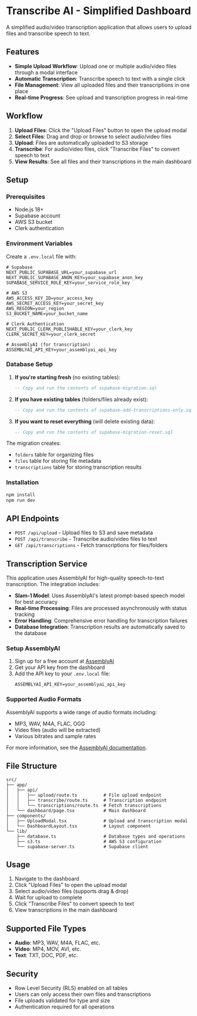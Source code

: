 # Transcribe AI - Simplified Dashboard

A simplified audio/video transcription application that allows users to upload files and transcribe speech to text.

## Features

- **Simple Upload Workflow**: Upload one or multiple audio/video files through a modal interface
- **Automatic Transcription**: Transcribe speech to text with a single click
- **File Management**: View all uploaded files and their transcriptions in one place
- **Real-time Progress**: See upload and transcription progress in real-time

## Workflow

1. **Upload Files**: Click the "Upload Files" button to open the upload modal
2. **Select Files**: Drag and drop or browse to select audio/video files
3. **Upload**: Files are automatically uploaded to S3 storage
4. **Transcribe**: For audio/video files, click "Transcribe Files" to convert speech to text
5. **View Results**: See all files and their transcriptions in the main dashboard

## Setup

### Prerequisites

- Node.js 18+ 
- Supabase account
- AWS S3 bucket
- Clerk authentication

### Environment Variables

Create a `.env.local` file with:

```env
# Supabase
NEXT_PUBLIC_SUPABASE_URL=your_supabase_url
NEXT_PUBLIC_SUPABASE_ANON_KEY=your_supabase_anon_key
SUPABASE_SERVICE_ROLE_KEY=your_service_role_key

# AWS S3
AWS_ACCESS_KEY_ID=your_access_key
AWS_SECRET_ACCESS_KEY=your_secret_key
AWS_REGION=your_region
S3_BUCKET_NAME=your_bucket_name

# Clerk Authentication
NEXT_PUBLIC_CLERK_PUBLISHABLE_KEY=your_clerk_key
CLERK_SECRET_KEY=your_clerk_secret

# AssemblyAI (for transcription)
ASSEMBLYAI_API_KEY=your_assemblyai_api_key
```

### Database Setup

1. **If you're starting fresh** (no existing tables):
   ```sql
   -- Copy and run the contents of supabase-migration.sql
   ```

2. **If you have existing tables** (folders/files already exist):
   ```sql
   -- Copy and run the contents of supabase-add-transcriptions-only.sql
   ```

3. **If you want to reset everything** (will delete existing data):
   ```sql
   -- Copy and run the contents of supabase-migration-reset.sql
   ```

The migration creates:
- `folders` table for organizing files
- `files` table for storing file metadata  
- `transcriptions` table for storing transcription results

### Installation

```bash
npm install
npm run dev
```

## API Endpoints

- `POST /api/upload` - Upload files to S3 and save metadata
- `POST /api/transcribe` - Transcribe audio/video files to text
- `GET /api/transcriptions` - Fetch transcriptions for files/folders

## Transcription Service

This application uses AssemblyAI for high-quality speech-to-text transcription. The integration includes:

- **Slam-1 Model**: Uses AssemblyAI's latest prompt-based speech model for best accuracy
- **Real-time Processing**: Files are processed asynchronously with status tracking
- **Error Handling**: Comprehensive error handling for transcription failures
- **Database Integration**: Transcription results are automatically saved to the database

### Setup AssemblyAI

1. Sign up for a free account at [AssemblyAI](https://www.assemblyai.com/)
2. Get your API key from the dashboard
3. Add the API key to your `.env.local` file:
   ```env
   ASSEMBLYAI_API_KEY=your_assemblyai_api_key
   ```

### Supported Audio Formats

AssemblyAI supports a wide range of audio formats including:
- MP3, WAV, M4A, FLAC, OGG
- Video files (audio will be extracted)
- Various bitrates and sample rates

For more information, see the [AssemblyAI documentation](https://www.assemblyai.com/docs/getting-started/transcribe-an-audio-file).

## File Structure

```
src/
├── app/
│   ├── api/
│   │   ├── upload/route.ts          # File upload endpoint
│   │   ├── transcribe/route.ts      # Transcription endpoint
│   │   └── transcriptions/route.ts  # Fetch transcriptions
│   └── dashboard/page.tsx           # Main dashboard
├── components/
│   ├── UploadModal.tsx              # Upload and transcription modal
│   └── DashboardLayout.tsx          # Layout component
└── lib/
    ├── database.ts                  # Database types and operations
    ├── s3.ts                        # AWS S3 configuration
    └── supabase-server.ts           # Supabase client
```

## Usage

1. Navigate to the dashboard
2. Click "Upload Files" to open the upload modal
3. Select audio/video files (supports drag & drop)
4. Wait for upload to complete
5. Click "Transcribe Files" to convert speech to text
6. View transcriptions in the main dashboard

## Supported File Types

- **Audio**: MP3, WAV, M4A, FLAC, etc.
- **Video**: MP4, MOV, AVI, etc.
- **Text**: TXT, DOC, PDF, etc.

## Security

- Row Level Security (RLS) enabled on all tables
- Users can only access their own files and transcriptions
- File uploads validated for type and size
- Authentication required for all operations
